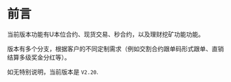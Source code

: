 # 前言

当前版本功能有U本位合约、现货交易、秒合约，以及理财挖矿功能功能。

版本有多个分支，根据客户的不同定制需求（例如交割合约跟单码形式跟单、直销结算多级奖金分红等）。

如无特别说明，当前版本是 `V2.20`.

